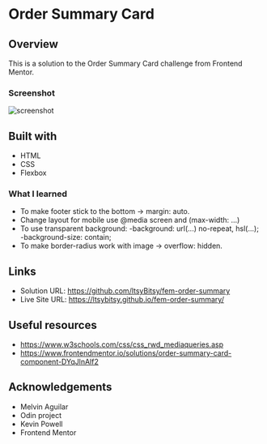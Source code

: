 # Order Summary Card

## Overview

This is a solution to the Order Summary Card challenge from Frontend Mentor.

### Screenshot

![screenshot](https://github.com/ltsyBitsy/fem-order-summary/blob/main/images/screenshot.jpg)

## Built with

  * HTML
  * CSS
  * Flexbox

### What I learned

* To make footer stick to the bottom -> margin: auto.
* Change layout for mobile use @media screen and (max-width: ...)
* To use transparent background: 
         -background: url(...) no-repeat, hsl(...);
         -background-size: contain;
* To make border-radius work with image -> overflow: hidden.

## Links

* Solution URL: https://github.com/ltsyBitsy/fem-order-summary
* Live Site URL: https://ltsybitsy.github.io/fem-order-summary/

## Useful resources
* https://www.w3schools.com/css/css_rwd_mediaqueries.asp
* https://www.frontendmentor.io/solutions/order-summary-card-component-DYqJlnAlf2

## Acknowledgements

* Melvin Aguilar
* Odin project
* Kevin Powell
* Frontend Mentor